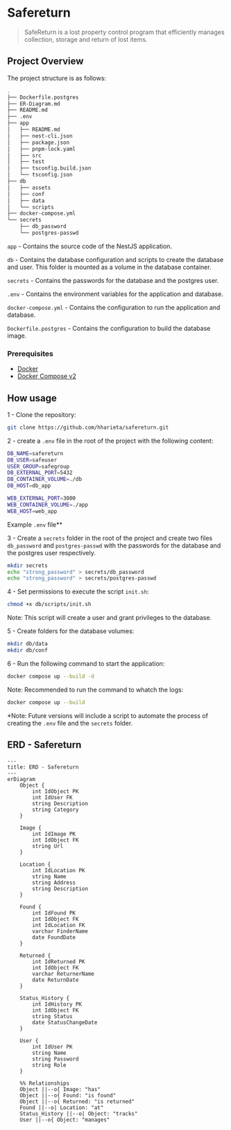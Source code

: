 # Safereturn

> SafeReturn is a lost property control program that efficiently manages collection, storage and return of lost items.

## Project Overview

The project structure is as follows:

```bash
.
├── Dockerfile.postgres
├── ER-Diagram.md
├── README.md
├── .env
├── app
│   ├── README.md
│   ├── nest-cli.json
│   ├── package.json
│   ├── pnpm-lock.yaml
│   ├── src
│   ├── test
│   ├── tsconfig.build.json
│   └── tsconfig.json
├── db
│   ├── assets
│   ├── conf
│   ├── data
│   └── scripts
├── docker-compose.yml
└── secrets
    ├── db_password
    └── postgres-passwd
```

`app` - Contains the source code of the NestJS application.

`db` - Contains the database configuration and scripts to create the database and user. This folder is mounted as a volume in the database container.

`secrets` - Contains the passwords for the database and the postgres user.

`.env` - Contains the environment variables for the application and database.

`docker-compose.yml` - Contains the configuration to run the application and database.

`Dockerfile.postgres` - Contains the configuration to build the database image.

### Prerequisites

- [Docker](https://www.docker.com/)
- [Docker Compose v2](https://docs.docker.com/compose/)

## How usage

1 - Clone the repository:

```bash
git clone https://github.com/hharieta/safereturn.git
```

2 - create a `.env` file in the root of the project with the following content:

```bash
DB_NAME=safereturn
DB_USER=safeuser
USER_GROUP=safegroup
DB_EXTERNAL_PORT=5432
DB_CONTAINER_VOLUME=./db
DB_HOST=db_app

WEB_EXTERNAL_PORT=3000
WEB_CONTAINER_VOLUME=./app
WEB_HOST=web_app
```

Example `.env` file**

3 - Create a `secrets` folder in the root of the project and create two files `db_password` and `postgres-passwd` with the passwords for the database and the postgres user respectively.

```bash
mkdir secrets
echo "strong_password" > secrets/db_password
echo "strong_password" > secrets/postgres-passwd
```

4 - Set permissions to execute the script `init.sh`:

```bash
chmod +x db/scripts/init.sh
```

Note: This script will create a user and grant privileges to the database.

5 - Create folders for the database volumes:

```bash
mkdir db/data
mkdir db/conf
```

6 - Run the following command to start the application:

```bash
docker compose up --build -d
```

Note: Recommended to run the command to whatch the logs:

```bash
docker compose up --build
```

*Note: Future versions will include a script to automate the process of creating the `.env` file and the `secrets` folder.

## ERD - Safereturn

```mermaid
---
title: ERD - Safereturn
---
erDiagram
    Object {
        int IdObject PK
        int IdUser FK
        string Description
        string Category
    }

    Image {
        int IdImage PK
        int IdObject FK
        string Url
    }

    Location {
        int IdLocation PK
        string Name
        string Address
        string Description
    }

    Found {
        int IdFound PK
        int IdObject FK
        int IdLocation FK
        varchar FinderName
        date FoundDate
    }

    Returned {
        int IdReturned PK
        int IdObject FK
        varchar ReturnerName
        date ReturnDate
    }

    Status_History {
        int IdHistory PK
        int IdObject FK
        string Status
        date StatusChangeDate
    }

    User {
        int IdUser PK
        string Name
        string Password
        string Role
    }

    %% Relationships
    Object ||--o{ Image: "has"
    Object ||--o{ Found: "is found"
    Object ||--o{ Returned: "is returned"
    Found ||--o| Location: "at"
    Status_History ||--o| Object: "tracks"
    User ||--o{ Object: "manages"
```
